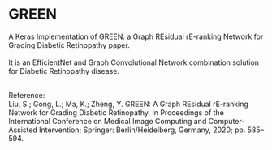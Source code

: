 # GREEN
A Keras Implementation of GREEN: a Graph REsidual rE-ranking Network for Grading Diabetic Retinopathy paper. </br>
</br>
It is an EfficientNet and Graph Convolutional Network combination solution for Diabetic Retinopathy disease.
</br>
</br>

Reference:</br>
Liu, S.; Gong, L.; Ma, K.; Zheng, Y. GREEN: A Graph REsidual rE-ranking Network for Grading Diabetic Retinopathy. In Proceedings of the International Conference on Medical Image Computing and Computer-Assisted Intervention; Springer: Berlin/Heidelberg,
Germany, 2020; pp. 585–594.</br>

